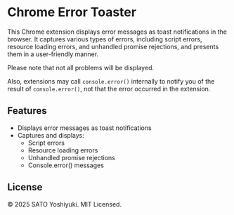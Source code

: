 # Chrome Error Toaster

This Chrome extension displays error messages as toast notifications in the browser. It captures various types of errors, including script errors, resource loading errors, and unhandled promise rejections, and presents them in a user-friendly manner.

Please note that not all problems will be displayed.

Also, extensions may call `console.error()` internally to notify you of the result of `console.error()`, not that the error occurred in the extension.

## Features

- Displays error messages as toast notifications
- Captures and displays:
  - Script errors
  - Resource loading errors
  - Unhandled promise rejections
  - Console.error() messages

## License

&copy; 2025 SATO Yoshiyuki. MIT Licensed.
